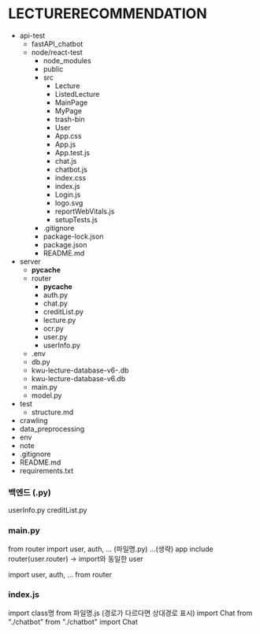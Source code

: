 # LECTURERECOMMENDATION

- api-test
  - fastAPI_chatbot
  - node/react-test
    - node_modules
    - public
    - src
      - Lecture
      - ListedLecture
      - MainPage
      - MyPage
      - trash-bin
      - User
      - App.css
      - App.js
      - App.test.js
      - chat.js
      - chatbot.js
      - index.css
      - index.js
      - Login.js
      - logo.svg
      - reportWebVitals.js
      - setupTests.js
    - .gitignore
    - package-lock.json
    - package.json
    - README.md
- server
  - __pycache__
  - router
    - __pycache__
    - auth.py
    - chat.py
    - creditList.py
    - lecture.py
    - ocr.py
    - user.py
    - userInfo.py
  - .env
  - db.py
  - kwu-lecture-database-v6-<somehash>.db
  - kwu-lecture-database-v6.db
  - main.py
  - model.py
- test
  - structure.md
- crawling
- data_preprocessing
- env
- note
- .gitignore
- README.md
- requirements.txt


### 백엔드 (.py)
userInfo.py
creditList.py


### main.py 
from router import user, auth, ... (파일명.py)
...(생략)
app include router(user.router) -> import와 동일한 user

import user, auth, ... from router



### index.js
import class명 from 파일명.js (경로가 다르다면 상대경로 표시)
import Chat from "./chatbot"
from "./chatbot" import Chat


